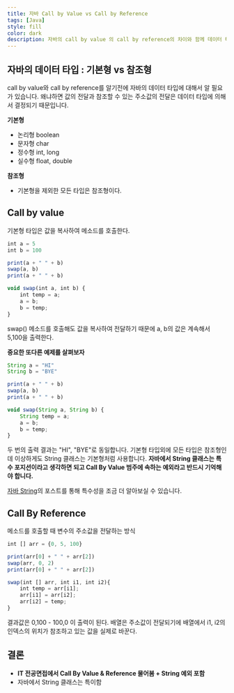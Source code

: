 ```yaml
---
title: 자바 Call by Value vs Call by Reference
tags: [Java]
style: fill
color: dark
description: 자바의 call by value 의 call by reference의 차이와 함께 데이터 타입에 대해서 이해하자
---
```


## 자바의 데이터 타입 : 기본형 vs 참조형
call by value와 call by reference를 알기전에 자바의 데이터 타입에 대해서 알 필요가 있습니다. 왜냐하면 값의 전달과 참조할 수 있는 주소값의 전달은 데이터 타입에 의해서 결정되기 때문입니다.

**기본형**
- 논리형 boolean
- 문자형 char
- 정수형 int, long
- 실수형 float, double

**참조형**
- 기본형을 제외한 모든 타입은 참조형이다.

## Call by value
기본형 타입은 값을 복사하여 메소드를 호출한다.

```javascript
int a = 5
int b = 100

print(a + " " + b)
swap(a, b)
print(a + " " + b)

void swap(int a, int b) {
	int temp = a;
	a = b;
	b = temp;
}
```

swap() 메소드를 호출해도 값을 복사하여 전달하기 때문에 a, b의 값은 계속해서 5,100을 출력한다. 

**중요한 또다른 예제를 살펴보자**
```javascript
String a = "HI"
String b = "BYE"

print(a + " " + b)
swap(a, b)
print(a + " " + b)

void swap(String a, String b) {
	String temp = a;
	a = b;
	b = temp;
}
```

두 번의 출력 결과는 "HI", "BYE"로 동일합니다. 기본형 타입외에 모든 타입은 참조형인데 이상하게도 String 클래스는 기본형처럼 사용합니다. **자바에서 String 클래스는 특수 포지션이라고 생각하면 되고 Call By Value 범주에 속하는 예외라고 반드시 기억해야 합니다.**

[자바 String](java-string)의 포스트를 통해 특수성을 조금 더 알아보실 수 있습니다.


## Call By Reference
메소드를 호출할 때 변수의 주소값을 전달하는 방식

```javascript
int [] arr = {0, 5, 100}

print(arr[0] + " " + arr[2])
swap(arr, 0, 2)
print(arr[0] + " " + arr[2])

swap(int [] arr, int i1, int i2){
	int temp = arr[i1];
	arr[i1] = arr[i2];
	arr[i2] = temp;
}
```

결과값은 0,100 - 100,0 이 출력이 된다. 배열은 주소값이 전달되기에 배열에서 i1, i2의 인덱스의 위치가 참조하고 있는 값을 실제로 바꾼다.

## 결론
- **IT 전공면접에서 Call By Value & Reference 물어봄 + String 예외 포함**
- 자바에서 String 클래스는 특이함